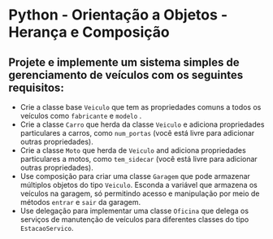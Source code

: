 # Python - Orientação a Objetos - Herança e Composição

## **Projete e implemente um sistema simples de gerenciamento de veículos com os seguintes requisitos**:
- Crie a classe base `Veiculo` que tem as propriedades comuns a todos os veículos como `fabricante` e `modelo` .
- Crie a classe `Carro` que herda da classe `Veiculo` e adiciona propriedades particulares a carros, como `num_portas` (você está livre para adicionar outras propriedades).
- Crie a classe `Moto` que herda de `Veiculo` and adiciona propriedades particulares a motos, como `tem_sidecar` (você está livre para adicionar outras propriedades).
- Use composição para criar uma classe `Garagem` que pode armazenar múltiplos objetos do tipo `Veiculo`. Esconda a variável que armazena os veículos na garagem, só permitindo acesso e manipulação por meio de métodos `entrar` e `sair` da garagem.
- Use delegação para implementar uma classe `Oficina` que delega os serviços de manutenção de veículos para diferentes classes do tipo `EstacaoServico`.